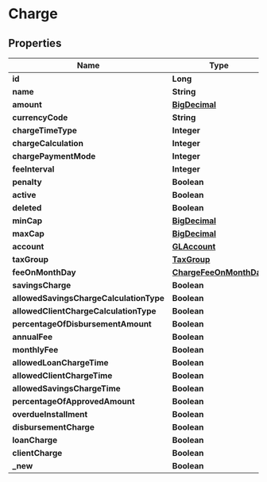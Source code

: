 

# Charge

## Properties

Name | Type | Description | Notes
------------ | ------------- | ------------- | -------------
**id** | **Long** |  |  [optional]
**name** | **String** |  |  [optional]
**amount** | [**BigDecimal**](BigDecimal.md) |  |  [optional]
**currencyCode** | **String** |  |  [optional]
**chargeTimeType** | **Integer** |  |  [optional]
**chargeCalculation** | **Integer** |  |  [optional]
**chargePaymentMode** | **Integer** |  |  [optional]
**feeInterval** | **Integer** |  |  [optional]
**penalty** | **Boolean** |  |  [optional]
**active** | **Boolean** |  |  [optional]
**deleted** | **Boolean** |  |  [optional]
**minCap** | [**BigDecimal**](BigDecimal.md) |  |  [optional]
**maxCap** | [**BigDecimal**](BigDecimal.md) |  |  [optional]
**account** | [**GLAccount**](GLAccount.md) |  |  [optional]
**taxGroup** | [**TaxGroup**](TaxGroup.md) |  |  [optional]
**feeOnMonthDay** | [**ChargeFeeOnMonthDay**](ChargeFeeOnMonthDay.md) |  |  [optional]
**savingsCharge** | **Boolean** |  |  [optional]
**allowedSavingsChargeCalculationType** | **Boolean** |  |  [optional]
**allowedClientChargeCalculationType** | **Boolean** |  |  [optional]
**percentageOfDisbursementAmount** | **Boolean** |  |  [optional]
**annualFee** | **Boolean** |  |  [optional]
**monthlyFee** | **Boolean** |  |  [optional]
**allowedLoanChargeTime** | **Boolean** |  |  [optional]
**allowedClientChargeTime** | **Boolean** |  |  [optional]
**allowedSavingsChargeTime** | **Boolean** |  |  [optional]
**percentageOfApprovedAmount** | **Boolean** |  |  [optional]
**overdueInstallment** | **Boolean** |  |  [optional]
**disbursementCharge** | **Boolean** |  |  [optional]
**loanCharge** | **Boolean** |  |  [optional]
**clientCharge** | **Boolean** |  |  [optional]
**_new** | **Boolean** |  |  [optional]



